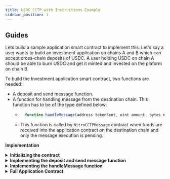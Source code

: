 ```yaml
---
title: USDC CCTP with Instructions Example
sidebar_position: 1
---
```


## Guides

Lets build a sample application smart contract to implement this. Let's say a user wants to build an investment application on chains A and B which can accept cross-chain deposits of USDC. A user holding USDC on chain A should be able to burn USDC and get it minted and invested on the plaform on chain B.

To build the Investment application smart contract, two functions are needed:

- A deposit and send message function.
- A function for handling message from the destination chain. This function has to be of the type defined below:
  - ```javascript
      function handleMessage(address tokenSent, uint amount, bytes memory message) external;
    ```
  - This function is called by `NitroCCTPMessage` contract when funds are received into the application contract on the destination chain and only the message execution is pending.

**Implementation**

<details>
<summary><b>Initializing the contract</b></summary>

#### Installing the dependencies

Install the openzeppelin contracts by running the following command:

`yarn add @openzeppelin/contracts` or `npm install @openzeppelin/contracts`

#### Initializing the contract

```javascript
// SPDX-License-Identifier: MIT
pragma solidity ^0.8.20;

import {SafeERC20, IERC20} from "@openzeppelin/contracts/token/ERC20/utils/SafeERC20.sol";

/// @title Handles ERC20 deposits and deposit executions.
/// @author Router Protocol.
interface IMessageHandler {
    function handleMessage(address tokenSent, uint amount, bytes memory message) external;
}

/// @title Handles deposit of USDC with instructions.
/// @author Router Protocol.
interface INitroCCTPMessage {
    /// @notice Function to deposit and burn USDC with message.
    /// @param partnerId Partner ID for the partner integrating this contract.
    /// @param destChainId Chain ID for the destination chain.
    /// @param recipient Address of the recipient on destination chain.
    /// @param amount Amount being transferred.
    /// @param destGasLimit Gas limit for message execution on destination chain.
    /// @param message Message being transferred to the destination chain.
    function depositUsdcMessage(
        uint partnerId,
        string memory destChainId,
        bytes memory recipient,
        uint amount,
        uint64 destGasLimit,
        bytes memory message
    ) external payable;

    /// @notice Function to calculate fee for a destination chain in terms of source native tokens.
    /// @param destChainId Chain ID of the destination chain.
    /// @param destGasLimit Gas limit for execution on the destination chain.
    /// @return totalFee Total fee in native tokens.
    /// @return forwarderFee Fee for mintUsdc on destination chain.
    /// @return iSendFee Fee for iSend on Router Gateway.
    /// @return iReceiveFee Fee for iReceive on destination chain.
    function getFee(
        string memory destChainId,
        uint64 destGasLimit
    ) external view returns (
        uint256 totalFee,
        uint256 forwarderFee,
        uint256 iSendFee,
        uint256 iReceiveFee
    );
}

/// @title Investment application contract.
/// @author Router Protocol.
contract Investment is IMessageHandler {
    using SafeERC20 for IERC20;

    // address of the usdc token
    IERC20 public usdc;
    // address of the nitro cctp message smart contract
    INitroCCTPMessage public nitroCctpMessage;
    // Partner ID which application can get from Router Protocol to track its transactions better
    uint256 partnerId = 1;
    // mapping of investments for a particular user
    mapping(address user => uint256 invested) public investments;
    // gas limit for execution of message on destination chain
    // this is dependent on logic inside the handleMessage function and will change
    // according to the complexity of logic in the handleMessage function
    uint256 destGasLimit = 250000;

    constructor(address _usdc, address _nitroCctpMessage) {
        usdc = IERC20(_usdc);
        nitroCctpMessage = INitroCCTPMessage(_nitroCctpMessage);
    }
}
```

</details>

<details>
<summary><b>Implementing the deposit and send message function</b></summary>

Add this function in the Investment contract. Details of the parameters are mentioned in the comments.

```javascript
/// @notice Function to burn USDC and send a message along with it.
/// @param refundAddress Address of the refund recipient on destination chain if the transaction fails on destination chain.
/// @param destChainId Chain ID of the destination chain.
/// @param recipient Address of the recipient application contract on the destination chain.
/// @param amount Amount of USDC tokens to burn.
function depositWithMessage(
    address refundAddress,
    string memory destChainId,
    bytes memory recipient,
    uint amount
) external payable {
    usdc.safeTransferFrom(msg.sender, address(this), amount);
    usdc.safeIncreaseAllowance(address(nitroCctpMessage), amount);

    bytes memory message = abi.encode(refundAddress, msg.sender);
    (uint256 fee,,, ) = nitroCctpMessage.getFee(destChainId, destGasLimit);
    if (fee != msg.value) revert ("Insufficient fee passed");

    nitroCctpMessage.depositUsdcMessage{value: fee}(
        partnerId,
        destChainId,
        recipient,
        amount,
        destGasLimit,
        message
    );
}
```

User should call this function when they want to invest cross-chain. They must pass the necessary fees in native tokens along this call.

In this function, the message is generated by encoding the refund address and the address of the user. This is done because the application needs to know the refund address and the user address to allot investment on the destination chain. However, anything can be passed on as message based on requirements of the application.

This function transfers the USDC from the user to itself and then call the `depositUsdcMessage` function on the `NitroCCTPMessage` contract.

</details>

<details>
<summary><b>Implementing the handleMessage function</b></summary>
Add this function to the Investment contract. Details of the parameters are mentioned in the comments.

```javascript
/// @notice Function to handle message sent from nitroCctpMessage contract.
/// @dev If this function is called, that means funds have already arrived into the smart contract.
/// @param tokenSent Address of the token received from nitroCctpMessage contract. In this case, it will always be USDC token.
/// @param amount Amount of USDC received.
/// @param message The message passed by the application contract from the source chain. In this case, this is just an encoded address. However application has full freedom to pass whatever they want.
function handleMessage(
    address tokenSent,
    uint amount,
    bytes memory message
) external {
    address refundAddress = abi.decode(message, (address));
    if (msg.sender != address(nitroCctpMessage)) revert ("Unauthorized sender");

    // If token sent by the NitroCCTPMessage contract is not usdc, then refund whatever token was sent
    // to the refund recipient
    if (tokenSent != address(usdc)) IERC20(tokenSent).safeTransfer(refundAddress, amount);

    (, address recipient) = abi.decode(message, (address, address));
    investments[recipient] += amount;
}
```

This function can only be called by the `NitroCCTPMessage` contract. If this function is being called, it means funds have already arrived and it just needs to be allocated to the user.

Since the application sent the refundAddress and user address in the message from the source chain (in the `depositWithMessage` function), it can be decoded similarly. Since this is a USDC investment contract, if token received is not USDC, the contract refunds it to the refund address, otherwise funds are alloted to the recipient address received in the message.

:::info
If the application doesn't implement the `handleMessage` function, the funds will be sent to the application on the destination chain and the process will exit.
:::

</details>

<details>
<summary><b>Full Application Contract</b></summary>

```javascript
// SPDX-License-Identifier: MIT
pragma solidity ^0.8.20;

import {SafeERC20, IERC20} from "@openzeppelin/contracts/token/ERC20/utils/SafeERC20.sol";

/// @title Handles ERC20 deposits and deposit executions.
/// @author Router Protocol.
interface IMessageHandler {
    function handleMessage(address tokenSent, uint amount, bytes memory message) external;
}

/// @title Handles deposit of USDC with instructions.
/// @author Router Protocol.
interface INitroCCTPMessage {
    /// @notice Function to deposit and burn USDC with message.
    /// @param partnerId Partner ID for the partner integrating this contract.
    /// @param destChainId Chain ID for the destination chain.
    /// @param recipient Address of the recipient on destination chain.
    /// @param amount Amount being transferred.
    /// @param destGasLimit Gas limit for message execution on destination chain.
    /// @param message Message being transferred.
    function depositUsdcMessage(
        uint partnerId,
        string memory destChainId,
        bytes memory recipient,
        uint amount,
        uint64 destGasLimit,
        bytes memory message
    ) external payable;

    /// @notice Function to calculate fee for a destination chain in terms of source native tokens.
    /// @param destChainId Chain ID of the destination chain.
    /// @param destGasLimit Gas limit for execution on the destination chain.
    /// @return totalFee Total fee in native tokens.
    /// @return forwarderFee Fee for mintUsdc on destination chain.
    /// @return iSendFee Fee for iSend on Router Gateway.
    /// @return iReceiveFee Fee for iReceive on destination chain.
    function getFee(
        string memory destChainId,
        uint64 destGasLimit
    ) external view returns (
        uint256 totalFee,
        uint256 forwarderFee,
        uint256 iSendFee,
        uint256 iReceiveFee
    );
}

/// @title Investment application contract.
/// @author Router Protocol.
contract Investment is IMessageHandler {
    using SafeERC20 for IERC20;

    // address of the usdc token
    IERC20 public usdc;
    // address of the nitro cctp message smart contract
    INitroCCTPMessage public nitroCctpMessage;
    // Partner ID for Nitro which application can get from Router Protocol to track its transactions better
    uint256 partnerId;
    // mapping of investments for a particular user
    mapping(address user => uint256 invested) public investments;
    // gas limit for execution of message on destination chain
    // this is dependent on logic inside the handleMessage function and will change
    // according to the complexity of logic in the handleMessage function
    uint256 destGasLimit = 250000;


    constructor(address _usdc, address _nitroCctpMessage) {
        usdc = IERC20(_usdc);
        nitroCctpMessage = INitroCCTPMessage(_nitroCctpMessage);
    }

    /// @notice Function to burn USDC and send a message along with it.
    /// @param refundAddress Address of the refund recipient on destination chain if the transaction fails on destination chain.
    /// @param destChainId Chain ID of the destination chain.
    /// @param recipient Address of the recipient application contract on the destination chain.
    /// @param amount Amount of USDC tokens to burn.
    function depositWithMessage(
        address refundAddress,
        string memory destChainId,
        bytes memory recipient,
        uint amount
    ) external payable {
        usdc.safeTransferFrom(msg.sender, address(this), amount);
        usdc.safeIncreaseAllowance(address(nitroCctpMessage), amount);

        bytes memory message = abi.encode(refundAddress, msg.sender);
        (uint256 fee,,, ) = nitroCctpMessage.getFee(destChainId, destGasLimit);
        if (fee != msg.value) revert ("Insufficient fee passed");

        nitroCctpMessage.depositUsdcMessage{value: fee}(
            partnerId,
            destChainId,
            recipient,
            amount,
            destGasLimit,
            message
        );
    }

    /// @notice Function to handle message sent from nitroCctpMessage contract.
    /// @dev If this function is called, that means funds have already arrived into the smart contract.
    /// @param tokenSent Address of the token received from nitroCctpMessage contract. In this case, it will always be USDC token.
    /// @param amount Amount of USDC received.
    /// @param message The message passed by the application contract from the source chain. In this case, this is just an encoded address. However application has full freedom to pass whatever they want.
    function handleMessage(
        address tokenSent,
        uint amount,
        bytes memory message
    ) external {
        address refundAddress = abi.decode(message, (address));
        if (msg.sender != address(nitroCctpMessage)) revert ("Unauthorized sender");

        // If token sent by the NitroCCTPMessage contract is not usdc, then refund whatever token was sent
        // to the refund recipient
        if (tokenSent != address(usdc)) IERC20(tokenSent).safeTransfer(refundAddress, amount);

        (, address recipient) = abi.decode(message, (address, address));
        investments[recipient] += amount;
    }
}
```

</details>
